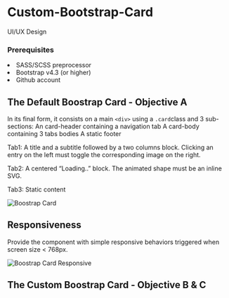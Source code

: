 # Custom-Bootstrap-Card
UI/UX Design

### Prerequisites

<li>SASS/SCSS preprocessor</li>

<li>Bootstrap v4.3 (or higher)</li>

<li>Github account</li>

## The Default Boostrap Card - Objective A
In its final form, it consists on a main `<div>` using a `.card`class and 3 sub-sections:
An card-header containing a navigation tab
A card-body containing 3 tabs bodies
A static footer

Tab1: A title and a subtitle followed by a two columns block. Clicking an entry on the left must toggle the corresponding image on the right.

Tab2: A centered “Loading..” block. The animated shape must be an inline SVG.

Tab3: Static content

![Boostrap Card](https://user-images.githubusercontent.com/86634734/208239140-a971f0e2-b5ee-48d2-9e9f-0150cd09e664.png)

## Responsiveness
Provide the component with simple responsive behaviors triggered when  screen size < 768px.

![Boostrap Card Responsive](https://user-images.githubusercontent.com/86634734/208289524-980cb31c-0519-485e-a5f7-e1a14da30597.png)


## The Custom Boostrap Card - Objective B & C
